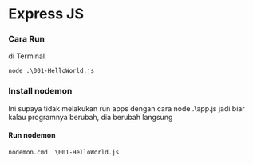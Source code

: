 # Express JS

### Cara Run

di Terminal

`node .\001-HelloWorld.js`

### Install nodemon
Ini supaya tidak melakukan run apps dengan cara node .\app.js
jadi biar kalau programnya berubah, dia berubah langsung

#### Run nodemon
`nodemon.cmd .\001-HelloWorld.js`